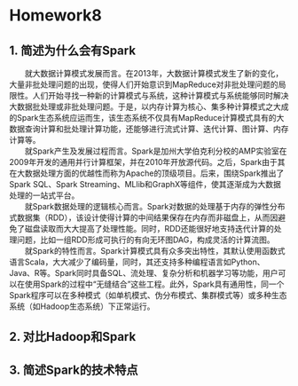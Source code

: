 # Homework8
## 1. 简述为什么会有Spark
&emsp;&emsp;就大数据计算模式发展而言。在2013年，大数据计算模式发生了新的变化，大量非批处理问题的出现，使得人们开始意识到MapReduce对非批处理问题的局限性。人们开始寻找一种新的计算模式与系统，这种计算模式与系统能够同时解决大数据批处理或非批处理问题。于是，以内存计算为核心、集多种计算模式之大成的Spark生态系统应运而生，该生态系统不仅具有MapReduce计算模式具有的大数据查询计算和批处理计算功能，还能够进行流式计算、迭代计算、图计算、内存计算等。  
&emsp;&emsp;就Spark产生及发展过程而言。Spark是加州大学伯克利分校的AMP实验室在2009年开发的通用并行计算框架，并在2010年开放源代码。之后，Spark由于其在大数据处理方面的优越性而称为Apache的顶级项目。后来，围绕Spark推出了Spark SQL、Spark Streaming、MLlib和GraphX等组件，使其逐渐成为大数据处理的一站式平台。  
&emsp;&emsp;就Spark数据处理的逻辑核心而言。Spark对数据的处理基于内存的弹性分布式数据集（RDD），该设计使得计算的中间结果保存在内存而非磁盘上，从而因避免了磁盘读取而大大提高了处理性能。同时，RDD还能很好地支持迭代计算的处理问题，比如一组RDD形成可执行的有向无环图DAG，构成灵活的计算流图。  
&emsp;&emsp;就Spark的特性而言。Spark计算模式具有众多突出特性，其默认使用函数式语言Scala，大大减少了编码量，同时，其还支持多种编程语言如Python、Java、R等。Spark同时具备SQL、流处理、复杂分析和机器学习等功能，用户可以在使用Spark的过程中“无缝结合”这些工程。此外，Spark具有通用性，同一个Spark程序可以在多种模式（如单机模式、伪分布模式、集群模式等）或多种生态系统（如Hadoop生态系统）下正常运行。
## 2. 对比Hadoop和Spark
## 3. 简述Spark的技术特点

